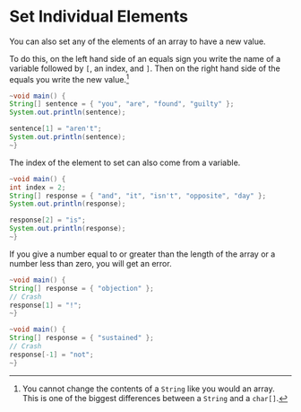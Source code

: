 # Set Individual Elements

You can also set any of the elements of an array to have a new value.

To do this, on the left hand side of an equals sign you write the name of a variable
followed by `[`, an index, and `]`. Then on the right hand side of the equals you write
the new value.[^strings]

```java
~void main() {
String[] sentence = { "you", "are", "found", "guilty" };
System.out.println(sentence);

sentence[1] = "aren't";
System.out.println(sentence);
~}
```

The index of the element to set can also come from a variable.

```java
~void main() {
int index = 2;
String[] response = { "and", "it", "isn't", "opposite", "day" };
System.out.println(response);

response[2] = "is";
System.out.println(response);
~}
```

If you give a number equal to or greater than the length of the array or a number less than zero, you will get an error.

```java
~void main() {
String[] response = { "objection" };
// Crash
response[1] = "!";
~}
```

```java
~void main() {
String[] response = { "sustained" };
// Crash
response[-1] = "not";
~}
```

[^strings]: You cannot change the contents of a `String` like you would an array. This is one of the biggest differences between a `String` and a `char[]`.
